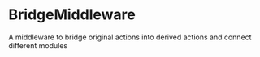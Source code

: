 # BridgeMiddleware
A middleware to bridge original actions into derived actions and connect different modules
